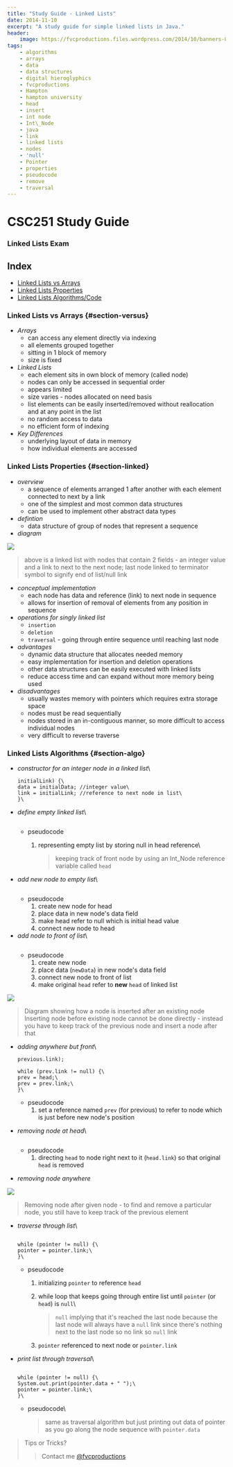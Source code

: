```yaml
---
title: "Study Guide - Linked Lists"
date: 2014-11-10
excerpt: "A study guide for simple linked lists in Java."
header:
    image: https://fvcproductions.files.wordpress.com/2014/10/banners-005.jpg?w=1024&h=436&crop=1
tags:
    - algorithms
    - arrays
    - data
    - data structures
    - digital hieroglyphics
    - fvcproductions
    - Hampton
    - hampton university
    - head
    - insert
    - int node
    - Int\_Node
    - java
    - link
    - linked lists
    - nodes
    - 'null'
    - Pointer
    - properties
    - pseudocode
    - remove
    - traversal
---
```


CSC251 Study Guide
==================

### Linked Lists Exam



Index
-----

- [Linked Lists vs Arrays](#section-versus)
- [Linked Lists Properties](#section-linked)
- [Linked Lists Algorithms/Code](#section-algo)



### Linked Lists vs Arrays {#section-versus}

-   *Arrays*
    -   can access any element directly via indexing
    -   all elements grouped together
    -   sitting in 1 block of memory
    -   size is fixed
-   *Linked Lists*
    -   each element sits in own block of memory (called node)
    -   nodes can only be accessed in sequential order
    -   appears limited
    -   size varies - nodes allocated on need basis
    -   list elements can be easily inserted/removed without
        reallocation and at any point in the list
    -   no random access to data
    -   no efficient form of indexing
-   *Key Differences*
    -   underlying layout of data in memory
    -   how individual elements are accessed



### Linked Lists Properties {#section-linked}

-   *overview*
    -   a sequence of elements arranged 1 after another with each
        element connected to next by a link
    -   one of the simplest and most common data structures
    -   can be used to implement other abstract data types
-   *defintion*
    -   data structure of group of nodes that represent a sequence
-   *diagram*

![](https://upload.wikimedia.org/wikipedia/commons/thumb/6/6d/Singly-linked-list.svg/408px-Singly-linked-list.svg.png)

> above is a linked list with nodes that contain 2 fields - an integer
> value and a link to next to the next node; last node linked to
> terminator symbol to signify end of list/null link

-   *conceptual implementation*
    -   each node has data and reference (link) to next node in sequence
    -   allows for insertion of removal of elements from any position in
        sequence
-   *operations for singly linked list*
    -   `insertion`
    -   `deletion`
    -   `traversal` - going through entire sequence until reaching last
        node
-   *advantages*
    -   dynamic data structure that allocates needed memory
    -   easy implementation for insertion and deletion operations
    -   other data structures can be easily executed with linked lists
    -   reduce access time and can expand without more memory being used
-   *disadvantages*
    -   usually wastes memory with pointers which requires extra storage
        space
    -   nodes must be read sequentially
    -   nodes stored in an in-contiguous manner, so more difficult to
        access individual nodes
    -   very difficult to reverse traverse

### Linked Lists Algorithms {#section-algo}

-   *constructor for an integer node in a linked list*\
    ```public Int\_Node (int initialData, Int\_node
    initialLink) {\
    data = initialData; //integer value\
    link = initialLink; //reference to next node in list\
    }\
    ```
-   *define empty linked list*\
    ```Int\_Node head = null;\
    ```
    -   pseudocode
        1. representing empty list by storing null in head reference\

            > keeping track of front node by using an Int\_Node
            > reference variable called `head`
-   *add new node to empty list*\
    ```head = new Int\_Node(data, null);\
    ```
    -   pseudocode
        1. create new node for head
        2. place data in new node's data field
        3. make head refer to null which is initial head value
        4.  connect new node to head
-   *add node to front of list*\
    ```head = new Int\_Node(newData, head);\
    ```
    -   pseudocode
        1. create new node
        2. place data (`newData`) in new node's data field
        3. connect new node to front of list
        4.  make original `head` refer to **new** `head` of linked list

![](https://upload.wikimedia.org/wikipedia/commons/thumb/4/4b/CPT-LinkedLists-addingnode.svg/474px-CPT-LinkedLists-addingnode.svg.png)

> Diagram showing how a node is inserted after an existing node\
> Inserting node before existing node cannot be done directly - instead
> you have to keep track of the previous node and insert a node after
> that

-   *adding anywhere but front*\
    ```previous.link = new Int\_Node(newData,
    previous.link);

    while (prev.link != null) {\
    prev = head;\
    prev = prev.link;\
    }\
    ```

    -   pseudocode
        1. set a reference named `prev` (for previous) to refer to node
            which is just before new node's position

-   *removing node at head*\
    ```head = head.link;\
    ```
    -   pseudocode
        1. directing `head` to node right next to it (`head.link`) so
            that original `head` is removed
-   *removing node anywhere*

![](https://upload.wikimedia.org/wikipedia/commons/thumb/d/d4/CPT-LinkedLists-deletingnode.svg/380px-CPT-LinkedLists-deletingnode.svg.png)

> Removing node after given node - to find and remove a particular node,
> you still have to keep track of the previous element

-   *traverse through list*\
    ```Int\_Node pointer = head;

    while (pointer != null) {\
    pointer = pointer.link;\
    }\
    ```

    -   pseudocode
        1. initializing `pointer` to reference `head`
        2. while loop that keeps going through entire list until
            `pointer` (or `head`) is `null`\

            > `null` implying that it's reached the last node because
            > the last node will always have a `null` link since there's
            > nothing next to the last node so no link so `null` link

        3. `pointer` referenced to next node or `pointer.link`

-   *print list through traversal*\
    ```Int\_Node pointer = head;

    while (pointer != null) {\
    System.out.print(pointer.data + " ");\
    pointer = pointer.link;\
    }\
    ```

    -   pseudocode\

        > same as traversal algorithm but just printing out data of
        > pointer as you go along the node sequence with `pointer.data`



> Tips or Tricks?
>
> > Contact me [@fvcproductions](https://twitter.com/fvcproductions)
